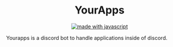 <h1 align = "center">
	YourApps
</h1>

<div align="center">

[![made with javascript](https://img.shields.io/badge/Made%20With-JavaScript-orange?style=for-the-badge&logo=javascript&logocolor=white)](https://www.java.com/)
</div>


Yourapps is a discord bot to handle applications inside of discord.
